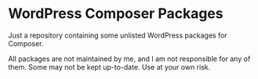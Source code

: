 # WordPress Composer Packages

Just a repository containing some unlisted WordPress packages for Composer.

All packages are not maintained by me, and I am not responsible for any of them. Some may not be kept up-to-date. Use at your own risk.
